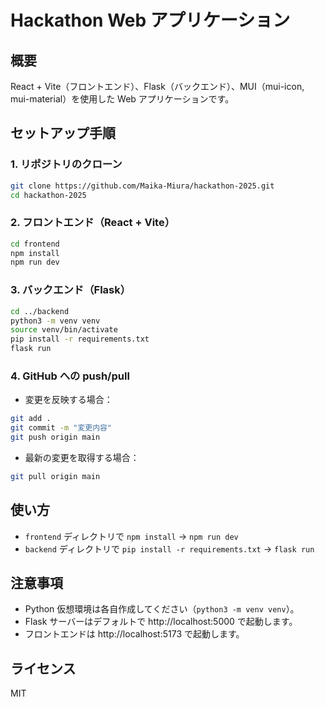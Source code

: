 # Hackathon Web アプリケーション

## 概要

React + Vite（フロントエンド）、Flask（バックエンド）、MUI（mui-icon, mui-material）を使用した Web アプリケーションです。

## セットアップ手順

### 1. リポジトリのクローン

```sh
git clone https://github.com/Maika-Miura/hackathon-2025.git
cd hackathon-2025
```

### 2. フロントエンド（React + Vite）

```sh
cd frontend
npm install
npm run dev
```

### 3. バックエンド（Flask）

```sh
cd ../backend
python3 -m venv venv
source venv/bin/activate
pip install -r requirements.txt
flask run
```

### 4. GitHub への push/pull

- 変更を反映する場合：

```sh
git add .
git commit -m "変更内容"
git push origin main
```

- 最新の変更を取得する場合：

```sh
git pull origin main
```

## 使い方

- `frontend` ディレクトリで `npm install` → `npm run dev`
- `backend` ディレクトリで `pip install -r requirements.txt` → `flask run`

## 注意事項

- Python 仮想環境は各自作成してください（`python3 -m venv venv`）。
- Flask サーバーはデフォルトで http://localhost:5000 で起動します。
- フロントエンドは http://localhost:5173 で起動します。

## ライセンス

MIT
